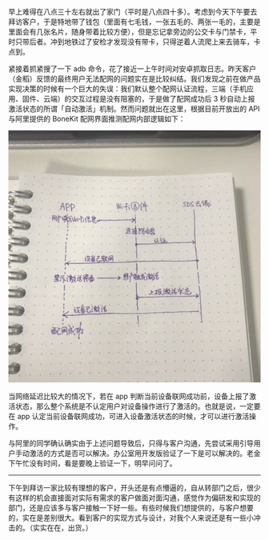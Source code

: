 早上难得在八点三十左右就出了家门（平时是八点四十多）。考虑到今天下午要去拜访客户，于是特地带了钱包（里面有七毛钱，一张五毛的、两张一毛的，主要是里面会有几张名片，随身带着比较方便），但是忘记拿旁边的公交卡与门禁卡，平时只带后者。冲到地铁过了安检才发现没有带卡，只得逆着人流爬上来去骑车，卡点到。

紧接着抓紧搜了一下 adb 命令，花了接近一上午时间对安卓抓取日志。昨天客户（金稻）反馈的最终用户无法配网的问题实在是比较纠结。我们发现之前在做产品实现决策的时候有一个巨大的失误：我们默认整个配网认证流程，三端（手机应用、固件、云端）的交互过程是没有阻塞的，于是做了配网成功后 3 秒自动上报激活状态的所谓「自动激活」机制。然而问题就出在这里，根据目前开放出的 API 与阿里提供的 BoneKit 配网界面推测配网内部逻辑如下：

![](_image/IMG_3315.jpg)

当网络延迟比较大的情况下，若在 app 判断当前设备联网成功前，设备上报了激活状态，那么整个系统是不认定用户对设备操作进行了激活的。也就是说，一定要在 app 认定当前设备联网成功，可进入设备激活状态的时候，才可以进行激活操作。

与阿里的同学确认确实由于上述问题导致后，只得与客户沟通，先尝试采用引导用户手动激活的方式是否可以解决。办公室用开发版验证了一下是可以解决的。老金下午忙没有时间，看是要晚上验证一下，明早问问了。

- - - - - -

下午到拜访一家比较有理想的客户，开头还是有点懵逼的，自从转部门之后，很少有这样的机会直接面对实际有需求的客户做面对面沟通，感觉作为偏研发和实现的部门，还是应该多与客户接触一下好一些。有些时候我们想提供的，与客户想要的，实在是差别很大。看到客户的实现方式与设计，对我个人来说还是有一些小冲击的。（实实在在，出货。）